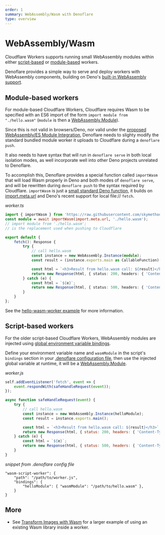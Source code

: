 ```yaml
---
order: 1
summary: WebAssembly/Wasm with Denoflare
type: overview
---
```


# WebAssembly/Wasm

Cloudflare Workers supports running small WebAssembly modules within either [script-based](https://blog.cloudflare.com/webassembly-on-cloudflare-workers/) or [module-based](https://blog.cloudflare.com/workers-javascript-modules/#are-there-non-javascript-modules) workers.

Denoflare provides a simple way to serve and deploy workers with WebAssembly components, building on Deno's [built-in WebAssembly support](https://deno.land/manual@v1.27.1/webassembly).

## Module-based workers

For module-based Cloudflare Workers, Cloudflare requires Wasm to be specified with an ES6 import of the form `import module from "./hello.wasm"` (`module` is then a [WebAssembly.Module](https://developer.mozilla.org/en-US/docs/Web/JavaScript/Reference/Global_Objects/WebAssembly/Module)).

Since this is not valid in browsers/Deno, nor valid under the [proposed WebAssembly/ES Module Integration](https://github.com/WebAssembly/esm-integration/tree/main/proposals/esm-integration#webassemblyes-module-integration), Denoflare needs to slighty modify the standard bundled module worker it uploads to Cloudflare during a `denoflare push`.

It also needs to have syntax that will run in `denoflare serve` in both local isolation modes, as well incorporate well into other Deno projects unrelated to Denoflare.

To accomplish this, Denoflare provides a special function called `importWasm` that will load Wasm properly in Deno and both modes of `denoflare serve`, and will be rewritten during `denoflare push` to the syntax required by Cloudflare. `importWasm` is just a [small standard Deno function](https://github.com/skymethod/denoflare/blob/v0.5.10/common/import_wasm.ts), it builds on [import.meta.url](https://deno.land/manual/examples/module_metadata) and Deno's recent support for local file:// `fetch`.

*worker.ts*
```ts
import { importWasm } from 'https://raw.githubusercontent.com/skymethod/denoflare/v0.5.10/common/import_wasm.ts';
const module = await importWasm(import.meta.url, './hello.wasm');
// import module from './hello.wasm';
// is the replacement used when pushing to Cloudflare

export default {
    fetch(): Response {
        try {
            // call hello.wasm
            const instance = new WebAssembly.Instance(module);
            const result = (instance.exports.main as CallableFunction)();

            const html = `<h3>Result from hello.wasm call: ${result}</h3>`;
            return new Response(html, { status: 200, headers: { 'Content-Type': 'text/html; charset=utf-8' } });
        } catch (e) {
            const html = `${e}`;
            return new Response(html, { status: 500, headers: { 'Content-Type': 'text/html; charset=utf-8' } });
        }
    }
};
```

See the [hello-wasm-worker example](https://github.com/skymethod/denoflare/blob/v0.5.10/examples/hello-wasm-worker/hello.ts) for more information.

## Script-based workers

For the older script-based Cloudflare Workers, WebAssembly modules are injected using [global environment variable bindings](https://developers.cloudflare.com/workers/platform/environment-variables).

Define your environment variable name and `wasmModule` in the script's `bindings` section in your [.denoflare configuration file](/cli/configuration), then use the injected global variable at runtime, it will be a [WebAssembly.Module](https://developer.mozilla.org/en-US/docs/Web/JavaScript/Reference/Global_Objects/WebAssembly/Module).

*worker.js*
```js
self.addEventListener('fetch', event => {
    event.respondWith(safeHandleRequest(event));
});

async function safeHandleRequest(event) {
    try {
        // call hello.wasm
        const instance = new WebAssembly.Instance(helloModule);
        const result = instance.exports.main();

        const html = `<h3>Result from hello.wasm call: ${result}</h3>`;
        return new Response(html, { status: 200, headers: { 'Content-Type': 'text/html; charset=utf-8' } });
    } catch (e) {
        const html = `${e}`;
        return new Response(html, { status: 500, headers: { 'Content-Type': 'text/html; charset=utf-8' } });
    }
}
```

*snippet from .denoflare config file*
```jsonc
"wasm-script-worker": {
    "path": "/path/to/worker.js",
    "bindings": {
        "helloModule": { "wasmModule": "/path/to/hello.wasm" },
    }
}
```

## More

- See [Transform Images with Wasm](/examples/transform-images-wasm) for a larger example of using an existing Wasm library inside a worker.
